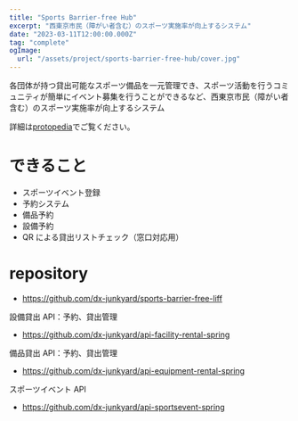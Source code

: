 ```yaml
---
title: "Sports Barrier-free Hub"
excerpt: "西東京市民（障がい者含む）のスポーツ実施率が向上するシステム"
date: "2023-03-11T12:00:00.000Z"
tag: "complete"
ogImage:
  url: "/assets/project/sports-barrier-free-hub/cover.jpg"
---
```


各団体が持つ貸出可能なスポーツ備品を一元管理でき、スポーツ活動を行うコミュニティが簡単にイベント募集を行うことができるなど、西東京市民（障がい者含む）のスポーツ実施率が向上するシステム

詳細は[protopedia](https://protopedia.net/prototype/3746)でご覧ください。

# できること

- スポーツイベント登録
- 予約システム
- 備品予約
- 設備予約
- QR による貸出リストチェック（窓口対応用）

# repository

- https://github.com/dx-junkyard/sports-barrier-free-liff

設備貸出 API：予約、貸出管理

- https://github.com/dx-junkyard/api-facility-rental-spring

備品貸出 API：予約、貸出管理

- https://github.com/dx-junkyard/api-equipment-rental-spring

スポーツイベント API

- https://github.com/dx-junkyard/api-sportsevent-spring
